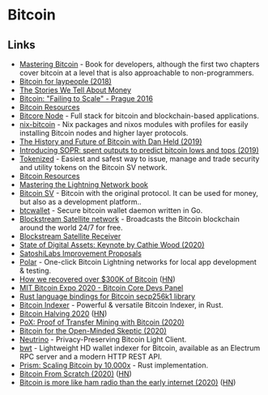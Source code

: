 # Bitcoin

## Links

* [Mastering Bitcoin](https://github.com/bitcoinbook/bitcoinbook) - Book for developers, although the first two chapters cover bitcoin at a level that is also approachable to non-programmers.
* [Bitcoin for laypeople \(2018\)](https://mafinto.sh/blog/bitcoin-for-laypeople.html)
* [The Stories We Tell About Money](https://www.youtube.com/watch?v=ONvg9SbauMg)
* [Bitcoin: "Failing to Scale" - Prague 2016](https://www.youtube.com/watch?v=bFOFqNKKns0)
* [Bitcoin Resources](https://lopp.net/bitcoin.html)
* [Bitcore Node](https://github.com/bitpay/bitcore) - Full stack for bitcoin and blockchain-based applications.
* [nix-bitcoin](https://github.com/jonasnick/nix-bitcoin) - Nix packages and nixos modules with profiles for easily installing Bitcoin nodes and higher layer protocols.
* [The History and Future of Bitcoin with Dan Held \(2019\)](https://overcast.fm/+LDKfCTO4U)
* [Introducing SOPR: spent outputs to predict bitcoin lows and tops \(2019\)](https://medium.com/unconfiscatable/introducing-sopr-spent-outputs-to-predict-bitcoin-lows-and-tops-ceb4536b3b9)
* [Tokenized](https://tokenized.com/) - Easiest and safest way to issue, manage and trade security and utility tokens on the Bitcoin SV network.
* [Bitcoin Resources](https://dergigi.com/bitcoin/resources/)
* [Mastering the Lightning Network book](https://github.com/lnbook/lnbook)
* [Bitcoin SV](https://bitcoinsvdevelopers.com/) - Bitcoin with the original protocol. It can be used for money, but also as a development platform..
* [btcwallet](https://github.com/btcsuite/btcwallet) - Secure bitcoin wallet daemon written in Go.
* [Blockstream Satellite network](https://blockstream.com/satellite/) - Broadcasts the Bitcoin blockchain around the world 24/7 for free.
* [Blockstream Satellite Receiver](https://github.com/Blockstream/satellite)
* [State of Digital Assets: Keynote by Cathie Wood \(2020\)](https://www.youtube.com/watch?v=c50TMCKsktA&t=8s)
* [SatoshiLabs Improvement Proposals](https://github.com/satoshilabs/slips)
* [Polar](https://github.com/jamaljsr/polar) - One-click Bitcoin Lightning networks for local app development & testing.
* [How we recovered over $300K of Bitcoin](https://reperiendi.wordpress.com/2020/04/03/how-i-recovered-over-300k-of-bitcoin/) \([HN](https://news.ycombinator.com/item?id=22774057)\)
* [MIT Bitcoin Expo 2020 - Bitcoin Core Devs Panel](https://www.youtube.com/watch?v=NKBjhSKxSi0)
* [Rust language bindings for Bitcoin secp256k1 library](https://github.com/rust-bitcoin/rust-secp256k1)
* [Bitcoin Indexer](https://github.com/dpc/rust-bitcoin-indexer) - Powerful & versatile Bitcoin Indexer, in Rust.
* [Bitcoin Halving 2020](https://messari.io/bitcoin-halving-2020) \([HN](https://news.ycombinator.com/item?id=23146024)\)
* [PoX: Proof of Transfer Mining with Bitcoin \(2020\)](https://blockstack.org/pox.pdf)
* [Bitcoin for the Open-Minded Skeptic \(2020\)](https://www.paradigm.xyz/Bitcoin_For_The_Open_Minded_Skeptic.pdf)
* [Neutrino](https://github.com/lightninglabs/neutrino) - Privacy-Preserving Bitcoin Light Client.
* [bwt](https://github.com/shesek/bwt) - Lightweight HD wallet indexer for Bitcoin, available as an Electrum RPC server and a modern HTTP REST API.
* [Prism: Scaling Bitcoin by 10,000x](https://github.com/yangl1996/prism-rust) - Rust implementation.
* [Bitcoin From Scratch \(2020\)](https://monokh.com/posts/bitcoin-from-scratch-part-1) \([HN](https://news.ycombinator.com/item?id=23728228)\)
* [Bitcoin is more like ham radio than the early internet \(2020\)](http://jpkoning.blogspot.com/2020/07/bitcoin-is-more-like-ham-radio-than.html) \([HN](https://news.ycombinator.com/item?id=23823304)\)

